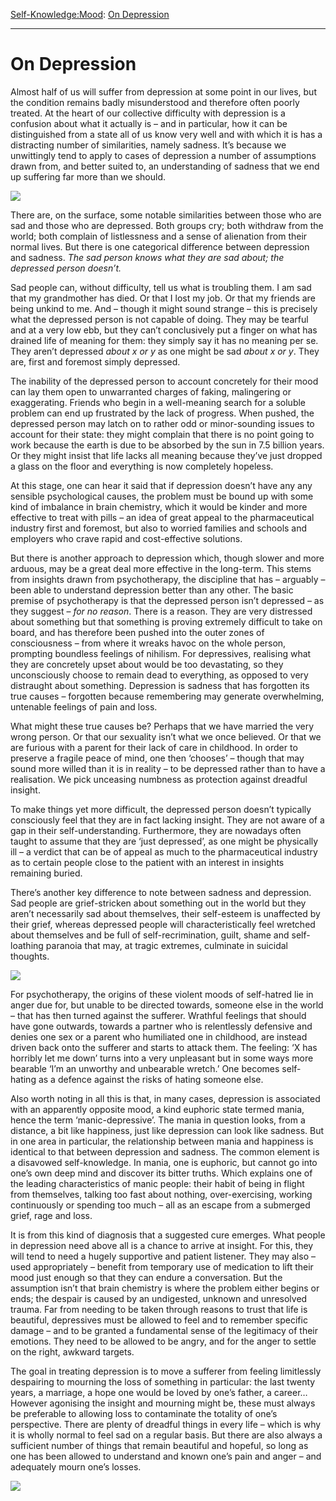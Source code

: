 [Self-Knowledge:](https://www.theschooloflife.com/thebookoflife/category/self-knowledge/)[Mood](https://www.theschooloflife.com/thebookoflife/category/self-knowledge/mood/): [On Depression](https://www.theschooloflife.com/thebookoflife/on-depression/)

* * *

# On Depression

Almost half of us will suffer from depression at some point in our lives, but the condition remains badly misunderstood and therefore often poorly treated. At the heart of our collective difficulty with depression is a confusion about what it actually is – and in particular, how it can be distinguished from a state all of us know very well and with which it is has a distracting number of similarities, namely sadness. It’s because we unwittingly tend to apply to cases of depression a number of assumptions drawn from, and better suited to, an understanding of sadness that we end up suffering far more than we should.

![](https://www.theschooloflife.com/thebookoflife/wp-content/uploads/2019/05/Tide-Bubbles-1024x683.jpg)

There are, on the surface, some notable similarities between those who are sad and those who are depressed. Both groups cry; both withdraw from the world; both complain of listlessness and a sense of alienation from their normal lives. But there is one categorical difference between depression and sadness. _The sad person knows what they are sad about; the depressed person doesn’t._

Sad people can, without difficulty, tell us what is troubling them. I am sad that my grandmother has died. Or that I lost my job. Or that my friends are being unkind to me. And – though it might sound strange – this is precisely what the depressed person is not capable of doing. They may be tearful and at a very low ebb, but they can’t conclusively put a finger on what has drained life of meaning for them: they simply say it has no meaning per se. They aren’t depressed _about x or y_ as one might be sad _about x or y_. They are, first and foremost simply depressed.

The inability of the depressed person to account concretely for their mood can lay them open to unwarranted charges of faking, malingering or exaggerating. Friends who begin in a well-meaning search for a soluble problem can end up frustrated by the lack of progress. When pushed, the depressed person may latch on to rather odd or minor-sounding issues to account for their state: they might complain that there is no point going to work because the earth is due to be absorbed by the sun in 7.5 billion years. Or they might insist that life lacks all meaning because they’ve just dropped a glass on the floor and everything is now completely hopeless.

At this stage, one can hear it said that if depression doesn’t have any any sensible psychological causes, the problem must be bound up with some kind of imbalance in brain chemistry, which it would be kinder and more effective to treat with pills – an idea of great appeal to the pharmaceutical industry first and foremost, but also to worried families and schools and employers who crave rapid and cost-effective solutions.

But there is another approach to depression which, though slower and more arduous, may be a great deal more effective in the long-term. This stems from insights drawn from psychotherapy, the discipline that has – arguably – been able to understand depression better than any other. The basic premise of psychotherapy is that the depressed person isn’t depressed – as they suggest – _for no reason_. There is a reason. They are very distressed about something but that something is proving extremely difficult to take on board, and has therefore been pushed into the outer zones of consciousness – from where it wreaks havoc on the whole person, prompting boundless feelings of nihilism. For depressives, realising what they are concretely upset about would be too devastating, so they unconsciously choose to remain dead to everything, as opposed to very distraught about something. Depression is sadness that has forgotten its true causes – forgotten because remembering may generate overwhelming, untenable feelings of pain and loss.

What might these true causes be? Perhaps that we have married the very wrong person. Or that our sexuality isn’t what we once believed. Or that we are furious with a parent for their lack of care in childhood. In order to preserve a fragile peace of mind, one then ‘chooses’ – though that may sound more willed than it is in reality – to be depressed rather than to have a realisation. We pick unceasing numbness as protection against dreadful insight.

To make things yet more difficult, the depressed person doesn’t typically consciously feel that they are in fact lacking insight. They are not aware of a gap in their self-understanding. Furthermore, they are nowadays often taught to assume that they are ‘just depressed’, as one might be physically ill – a verdict that can be of appeal as much to the pharmaceutical industry as to certain people close to the patient with an interest in insights remaining buried.

There’s another key difference to note between sadness and depression. Sad people are grief-stricken about something out in the world but they aren’t necessarily sad about themselves, their self-esteem is unaffected by their grief, whereas depressed people will characteristically feel wretched about themselves and be full of self-recrimination, guilt, shame and self-loathing paranoia that may, at tragic extremes, culminate in suicidal thoughts.

![](https://www.theschooloflife.com/thebookoflife/wp-content/uploads/2019/05/Tide-2-e1556877215415-1024x774.jpg)

For psychotherapy, the origins of these violent moods of self-hatred lie in anger due for, but unable to be directed towards, someone else in the world – that has then turned against the sufferer. Wrathful feelings that should have gone outwards, towards a partner who is relentlessly defensive and denies one sex or a parent who humiliated one in childhood, are instead driven back onto the sufferer and starts to attack them. The feeling: ‘X has horribly let me down’ turns into a very unpleasant but in some ways more bearable ‘I’m an unworthy and unbearable wretch.’ One becomes self-hating as a defence against the risks of hating someone else.

Also worth noting in all this is that, in many cases, depression is associated with an apparently opposite mood, a kind euphoric state termed mania, hence the term ‘manic-depressive’. The mania in question looks, from a distance, a bit like happiness, just like depression can look like sadness. But in one area in particular, the relationship between mania and happiness is identical to that between depression and sadness. The common element is a disavowed self-knowledge. In mania, one is euphoric, but cannot go into one’s own deep mind and discover its bitter truths. Which explains one of the leading characteristics of manic people: their habit of being in flight from themselves, talking too fast about nothing, over-exercising, working continuously or spending too much – all as an escape from a submerged grief, rage and loss.

It is from this kind of diagnosis that a suggested cure emerges. What people in depression need above all is a chance to arrive at insight. For this, they will tend to need a hugely supportive and patient listener. They may also – used appropriately – benefit from temporary use of medication to lift their mood just enough so that they can endure a conversation. But the assumption isn’t that brain chemistry is where the problem either begins or ends; the despair is caused by an undigested, unknown and unresolved trauma. Far from needing to be taken through reasons to trust that life is beautiful, depressives must be allowed to feel and to remember specific damage – and to be granted a fundamental sense of the legitimacy of their emotions. They need to be allowed to be angry, and for the anger to settle on the right, awkward targets.

The goal in treating depression is to move a sufferer from feeling limitlessly despairing to mourning the loss of something in particular: the last twenty years, a marriage, a hope one would be loved by one’s father, a career… However agonising the insight and mourning might be, these must always be preferable to allowing loss to contaminate the totality of one’s perspective. There are plenty of dreadful things in every life – which is why it is wholly normal to feel sad on a regular basis. But there are also always a sufficient number of things that remain beautiful and hopeful, so long as one has been allowed to understand and known one’s pain and anger – and adequately mourn one’s losses.

[![](https://img.youtube.com/vi/8Su5VtKeXU8/0.jpg)](https://www.youtube.com/embed/8Su5VtKeXU8 '')
